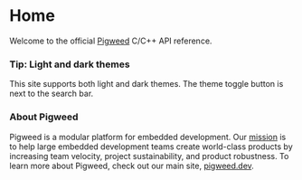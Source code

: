 # Home

Welcome to the official [Pigweed](https://pigweed.dev) C/C++ API reference.

<!-- The use of H3-level section heading (`###`) below is intentional.
     Doxygen renders it as an H2 node in the HTML. -->

### Tip: Light and dark themes

This site supports both light and dark themes. The theme
toggle button is next to the search bar.

<!-- The use of H3-level section heading (`###`) below is intentional.
     Doxygen renders it as an H2 node in the HTML. -->

### About Pigweed

Pigweed is a modular platform for embedded development. Our
[mission](https://pigweed.dev/mission.html) is to help large embedded
development teams create world-class products by increasing team velocity,
project sustainability, and product robustness. To learn more about Pigweed,
check out our main site, [pigweed.dev](https://pigweed.dev).
